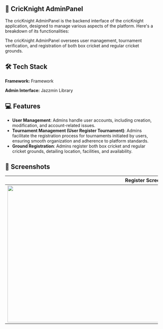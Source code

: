 
## 🏏 CricKnight AdminPanel

The cricKnight AdminPanel is the backend interface of the cricKnight application, designed to manage various aspects of the platform. Here's a breakdown of its functionalities:

The cricKnight AdminPanel oversees user management, tournament verification, and registration of both box cricket and regular cricket grounds.




## 🛠 Tech Stack

**Framework:** Framework

**Admin Interface:**  Jazzmin Library


## 💻 Features

- **User Management**: Admins handle user accounts, including creation, modification, and account-related issues.
- **Tournament Management (User Register Tournament)**: Admins facilitate the registration process for tournaments initiated by users, ensuring smooth organization and adherence to platform standards.
- **Ground Registration**: Admins register both box cricket and regular cricket grounds, detailing location, facilities, and availability.

## 📱 Screenshots

Register Screen  | 
:-------------------------:|
<img src="https://github.com/JishanTechWhiz/CricKnights-/blob/main/assets/Project_Image/3.jpg" height="450" width="900"> | 
